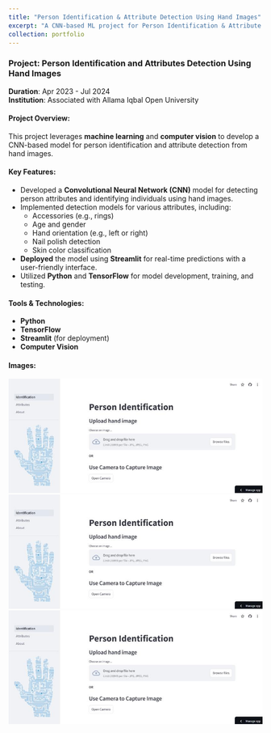 ```yaml
---
title: "Person Identification & Attribute Detection Using Hand Images"
excerpt: "A CNN-based ML project for Person Identification & Attribute detection.<br/><img src='/images/PI.jpg'>"
collection: portfolio
---
```


### Project: Person Identification and Attributes Detection Using Hand Images

**Duration**: Apr 2023 - Jul 2024  
**Institution**: Associated with Allama Iqbal Open University

#### Project Overview:
This project leverages **machine learning** and **computer vision** to develop a CNN-based model for person identification and attribute detection from hand images.

#### Key Features:
- Developed a **Convolutional Neural Network (CNN)** model for detecting person attributes and identifying individuals using hand images.
- Implemented detection models for various attributes, including:
  - Accessories (e.g., rings)
  - Age and gender
  - Hand orientation (e.g., left or right)
  - Nail polish detection
  - Skin color classification
- **Deployed** the model using **Streamlit** for real-time predictions with a user-friendly interface.
- Utilized **Python** and **TensorFlow** for model development, training, and testing.

#### Tools & Technologies:
- **Python**
- **TensorFlow**
- **Streamlit** (for deployment)
- **Computer Vision**

#### Images:

<img src='/images/PI.jpg'>
<img src='/images/PI.jpg'>
<img src='/images/PI.jpg'>